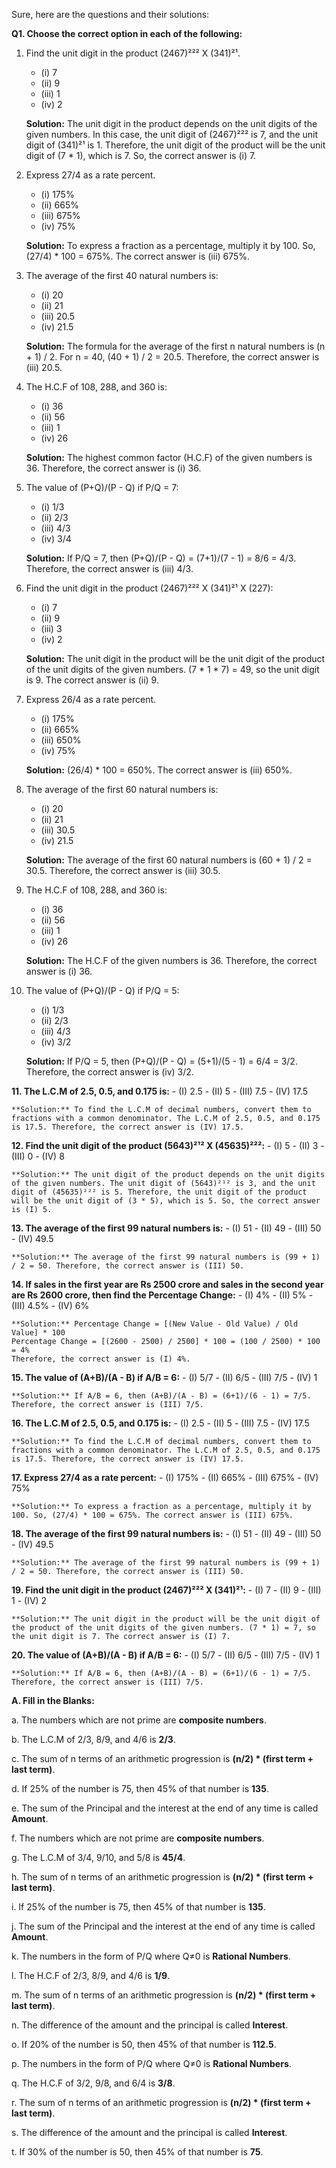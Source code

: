 Sure, here are the questions and their solutions:

**Q1. Choose the correct option in each of the following:**

1. Find the unit digit in the product (2467)²²² X (341)²¹.
   - (i) 7
   - (ii) 9
   - (iii) 1
   - (iv) 2

   **Solution:** The unit digit in the product depends on the unit digits of the given numbers. In this case, the unit digit of (2467)²²² is 7, and the unit digit of (341)²¹ is 1. Therefore, the unit digit of the product will be the unit digit of (7 * 1), which is 7. So, the correct answer is (i) 7.

2. Express 27/4 as a rate percent.
   - (i) 175%
   - (ii) 665%
   - (iii) 675%
   - (iv) 75%

   **Solution:** To express a fraction as a percentage, multiply it by 100. So, (27/4) * 100 = 675%. The correct answer is (iii) 675%.

3. The average of the first 40 natural numbers is:
   - (i) 20
   - (ii) 21
   - (iii) 20.5
   - (iv) 21.5

   **Solution:** The formula for the average of the first n natural numbers is (n + 1) / 2. For n = 40, (40 + 1) / 2 = 20.5. Therefore, the correct answer is (iii) 20.5.

4. The H.C.F of 108, 288, and 360 is:
   - (i) 36
   - (ii) 56
   - (iii) 1
   - (iv) 26

   **Solution:** The highest common factor (H.C.F) of the given numbers is 36. Therefore, the correct answer is (i) 36.

5. The value of (P+Q)/(P - Q) if P/Q = 7:
   - (i) 1/3
   - (ii) 2/3
   - (iii) 4/3
   - (iv) 3/4

   **Solution:** If P/Q = 7, then (P+Q)/(P - Q) = (7+1)/(7 - 1) = 8/6 = 4/3. Therefore, the correct answer is (iii) 4/3.

6. Find the unit digit in the product (2467)²²² X (341)²¹ X (227):
   - (i) 7
   - (ii) 9
   - (iii) 3
   - (iv) 2

   **Solution:** The unit digit in the product will be the unit digit of the product of the unit digits of the given numbers. (7 * 1 * 7) = 49, so the unit digit is 9. The correct answer is (ii) 9.

7. Express 26/4 as a rate percent.
   - (i) 175%
   - (ii) 665%
   - (iii) 650%
   - (iv) 75%

   **Solution:** (26/4) * 100 = 650%. The correct answer is (iii) 650%.

8. The average of the first 60 natural numbers is:
   - (i) 20
   - (ii) 21
   - (iii) 30.5
   - (iv) 21.5

   **Solution:** The average of the first 60 natural numbers is (60 + 1) / 2 = 30.5. Therefore, the correct answer is (iii) 30.5.

9. The H.C.F of 108, 288, and 360 is:
   - (i) 36
   - (ii) 56
   - (iii) 1
   - (iv) 26

   **Solution:** The H.C.F of the given numbers is 36. Therefore, the correct answer is (i) 36.

10. The value of (P+Q)/(P - Q) if P/Q = 5:
    - (i) 1/3
    - (ii) 2/3
    - (iii) 4/3
    - (iv) 3/2

    **Solution:** If P/Q = 5, then (P+Q)/(P - Q) = (5+1)/(5 - 1) = 6/4 = 3/2. Therefore, the correct answer is (iv) 3/2.

**11. The L.C.M of 2.5, 0.5, and 0.175 is:**
    - (I) 2.5
    - (II) 5
    - (III) 7.5
    - (IV) 17.5

    **Solution:** To find the L.C.M of decimal numbers, convert them to fractions with a common denominator. The L.C.M of 2.5, 0.5, and 0.175 is 17.5. Therefore, the correct answer is (IV) 17.5.

**12. Find the unit digit of the product (5643)²¹² X (45635)²²²:**
    - (I) 5
    - (II) 3
    - (III) 0
    - (IV) 8

    **Solution:** The unit digit of the product depends on the unit digits of the given numbers. The unit digit of (5643)²¹² is 3, and the unit digit of (45635)²²² is 5. Therefore, the unit digit of the product will be the unit digit of (3 * 5), which is 5. So, the correct answer is (I) 5.

**13. The average of the first 99 natural numbers is:**
    - (I) 51
    - (II) 49
    - (III) 50
    - (IV) 49.5

    **Solution:** The average of the first 99 natural numbers is (99 + 1) / 2 = 50. Therefore, the correct answer is (III) 50.

**14. If sales in the first year are Rs 2500 crore and sales in the second year are Rs 2600 crore, then find the Percentage Change:**
    - (I) 4%
    - (II) 5%
    - (III) 4.5%
    - (IV) 6%

    **Solution:** Percentage Change = [(New Value - Old Value) / Old Value] * 100
    Percentage Change = [(2600 - 2500) / 2500] * 100 = (100 / 2500) * 100 = 4%
    Therefore, the correct answer is (I) 4%.

**15. The value of (A+B)/(A - B) if A/B = 6:**
    - (I) 5/7
    - (II) 6/5
    - (III) 7/5
    - (IV) 1

    **Solution:** If A/B = 6, then (A+B)/(A - B) = (6+1)/(6 - 1) = 7/5. Therefore, the correct answer is (III) 7/5.

**16. The L.C.M of 2.5, 0.5, and 0.175 is:**
    - (I) 2.5
    - (II) 5
    - (III) 7.5
    - (IV) 17.5

    **Solution:** To find the L.C.M of decimal numbers, convert them to fractions with a common denominator. The L.C.M of 2.5, 0.5, and 0.175 is 17.5. Therefore, the correct answer is (IV) 17.5.

**17. Express 27/4 as a rate percent:**
    - (I) 175%
    - (II) 665%
    - (III) 675%
    - (IV) 75%

    **Solution:** To express a fraction as a percentage, multiply it by 100. So, (27/4) * 100 = 675%. The correct answer is (III) 675%.

**18. The average of the first 99 natural numbers is:**
    - (I) 51
    - (II) 49
    - (III) 50
    - (IV) 49.5

    **Solution:** The average of the first 99 natural numbers is (99 + 1) / 2 = 50. Therefore, the correct answer is (III) 50.

**19. Find the unit digit in the product (2467)²²² X (341)²¹:**
    - (I) 7
    - (II) 9
    - (III) 1
    - (IV) 2

    **Solution:** The unit digit in the product will be the unit digit of the product of the unit digits of the given numbers. (7 * 1) = 7, so the unit digit is 7. The correct answer is (I) 7.

**20. The value of (A+B)/(A - B) if A/B = 6:**
    - (I) 5/7
    - (II) 6/5
    - (III) 7/5
    - (IV) 1

    **Solution:** If A/B = 6, then (A+B)/(A - B) = (6+1)/(6 - 1) = 7/5. Therefore, the correct answer is (III) 7/5.

**A. Fill in the Blanks:**

a. The numbers which are not prime are **composite numbers**.

b. The L.C.M of 2/3, 8/9, and 4/6 is **2/3**.

c. The sum of n terms of an arithmetic progression is **(n/2) * (first term + last term)**.

d. If 25% of the number is 75, then 45% of that number is **135**.

e. The sum of the Principal and the interest at the end of any time is called **Amount**.

f. The numbers which are not prime are **composite numbers**.

g. The L.C.M of 3/4, 9/10, and 5/8 is **45/4**.

h. The sum of n terms of an arithmetic progression is **(n/2) * (first term + last term)**.

i. If 25% of the number is 75, then 45% of that number is **135**.

j. The sum of the Principal and the interest at the end of any time is called **Amount**.

k. The numbers in the form of P/Q where Q≠0 is **Rational Numbers**.

l. The H.C.F of 2/3, 8/9, and 4/6 is **1/9**.

m. The sum of n terms of an arithmetic progression is **(n/2) * (first term + last term)**.

n. The difference of the amount and the principal is called **Interest**.

o. If 20% of the number is 50, then 45% of that number is **112.5**.

p. The numbers in the form of P/Q where Q≠0 is **Rational Numbers**.

q. The H.C.F of 3/2, 9/8, and 6/4 is **3/8**.

r. The sum of n terms of an arithmetic progression is **(n/2) * (first term + last term)**.

s. The difference of the amount and the principal is called **Interest**.

t. If 30% of the number is 50, then 45% of that number is **75**.

